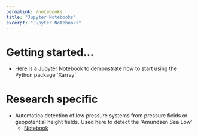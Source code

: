 ```yaml
---
permalink: /notebooks
title: "Jupyter Notebooks"
excerpt: "Jupyter Notebooks"
---
```


# Getting started...
* [Here](/notebooks/xarray_examples) is a Jupyter Notebook to demonstrate how to start using the Python package 'Xarray' 


# Research specific
* Automatica detection of low pressure systems from pressure fields or geopotential height fields. Used here to detect the 'Amundsen Sea Low'
    * [Notebook](/notebooks/xarray_examples)

